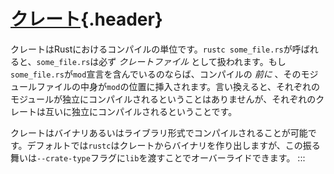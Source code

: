 # [クレート](#クレート){.header}

クレートはRustにおけるコンパイルの単位です。`rustc some_file.rs`が呼ばれると、`some_file.rs`は必ず
*クレートファイル*
として扱われます。もし`some_file.rs`が`mod`宣言を含んでいるのならば、コンパイルの
*前に*
、そのモジュールファイルの中身が`mod`の位置に挿入されます。言い換えると、それぞれのモジュールが独立にコンパイルされるということはありませんが、それぞれのクレートは互いに独立にコンパイルされるということです。

クレートはバイナリあるいはライブラリ形式でコンパイルされることが可能です。デフォルトでは`rustc`はクレートからバイナリを作り出しますが、この振る舞いは`--crate-type`フラグに`lib`を渡すことでオーバーライドできます。
:::

